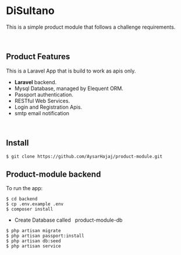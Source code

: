 # DiSultano

This is a simple product module that follows a challenge requirements.

<br/>

## Product Features

This is a Laravel App that is build to work as apis only.

- **Laravel** backend.
- Mysql Database, managed by Elequent ORM.
- Passport authentication.
- RESTful Web Services.
- Login and Registration Apis.
- smtp email notification

<br />

## Install

```
$ git clone https://github.com/AysarHajaj/product-module.git
```

## Product-module backend

To run the app:

```
$ cd backend
$ cp .env.example .env
$ composer install
```

- Create Database called &nbsp; product-module-db

```
$ php artisan migrate
$ php artisan passport:install
$ php artisan db:seed
$ php artisan service
```

<br />
